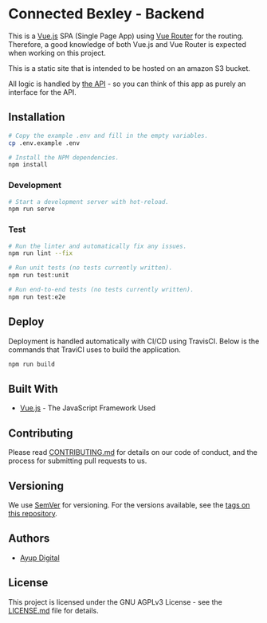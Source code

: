 # Connected Bexley - Backend

This is a [Vue.js](https://vuejs.org/) SPA (Single Page App) using [Vue Router](https://router.vuejs.org) for the routing. Therefore, a good knowledge of both Vue.js and Vue Router is expected when working on this project.

This is a static site that is intended to be hosted on an amazon S3 bucket.

All logic is handled by [the API](https://github.com/Connected-Bexley/api) - so you can think of this app as purely an interface for the API.

## Installation

```bash
# Copy the example .env and fill in the empty variables.
cp .env.example .env

# Install the NPM dependencies.
npm install
```

### Development

```bash
# Start a development server with hot-reload.
npm run serve
```

### Test

```bash
# Run the linter and automatically fix any issues.
npm run lint --fix

# Run unit tests (no tests currently written).
npm run test:unit

# Run end-to-end tests (no tests currently written).
npm run test:e2e
```

## Deploy

Deployment is handled automatically with CI/CD using TravisCI.
Below is the commands that TraviCI uses to build the application.

```bash
npm run build
```

## Built With

- [Vue.js](https://vuejs.org/) - The JavaScript Framework Used

## Contributing

Please read [CONTRIBUTING.md](CONTRIBUTING.md) for details on our code of conduct, and the process for submitting pull requests to us.

## Versioning

We use [SemVer](http://semver.org/) for versioning. For the versions available, see the [tags on this repository](hhttps://github.com/Connected-Bexley/admin/tags).

## Authors

- [Ayup Digital](https://ayup.agency/)

## License

This project is licensed under the GNU AGPLv3 License - see the [LICENSE.md](LICENSE.md) file for details.
